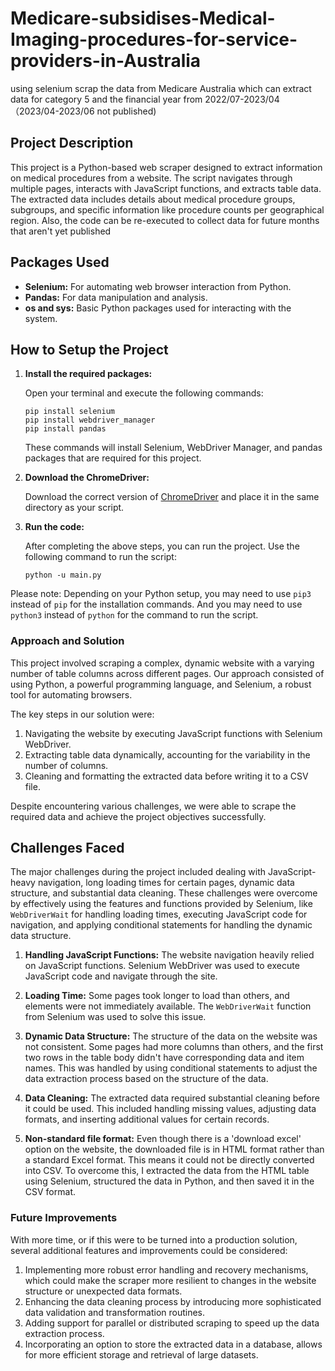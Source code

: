# Medicare-subsidises-Medical-Imaging-procedures-for-service-providers-in-Australia
using selenium scrap the data from Medicare Australia which can extract data for category 5 and the financial year from 2022/07-2023/04（2023/04-2023/06 not published)

## Project Description

This project is a Python-based web scraper designed to extract information on medical procedures from a website. The script navigates through multiple pages, interacts with JavaScript functions, and extracts table data. The extracted data includes details about medical procedure groups, subgroups, and specific information like procedure counts per geographical region. Also, the code can be re-executed to collect data for future months that aren't yet published

## Packages Used 

- **Selenium:** For automating web browser interaction from Python.
- **Pandas:** For data manipulation and analysis.
- **os and sys:** Basic Python packages used for interacting with the system.

## How to Setup the Project

1. **Install the required packages:**

    Open your terminal and execute the following commands:

    ```shell
    pip install selenium
    pip install webdriver_manager
    pip install pandas
    ```

    These commands will install Selenium, WebDriver Manager, and pandas packages that are required for this project.
   
2. **Download the ChromeDriver:**

    Download the correct version of [ChromeDriver](https://sites.google.com/chromium.org/driver/downloads) and place it in the same directory as your script.

3. **Run the code:**

    After completing the above steps, you can run the project. Use the following command to run the script:

    ```shell
    python -u main.py
    ```

Please note: Depending on your Python setup, you may need to use `pip3` instead of `pip` for the installation commands. And you may need to use `python3` instead of `python` for the command to run the script.




### Approach and Solution

This project involved scraping a complex, dynamic website with a varying number of table columns across different pages. Our approach consisted of using Python, a powerful programming language, and Selenium, a robust tool for automating browsers. 

The key steps in our solution were:

1. Navigating the website by executing JavaScript functions with Selenium WebDriver.
2. Extracting table data dynamically, accounting for the variability in the number of columns.
3. Cleaning and formatting the extracted data before writing it to a CSV file.

Despite encountering various challenges, we were able to scrape the required data and achieve the project objectives successfully.

## Challenges Faced

The major challenges during the project included dealing with JavaScript-heavy navigation, long loading times for certain pages, dynamic data structure, and substantial data cleaning. These challenges were overcome by effectively using the features and functions provided by Selenium, like `WebDriverWait` for handling loading times, executing JavaScript code for navigation, and applying conditional statements for handling the dynamic data structure.

1. **Handling JavaScript Functions:** The website navigation heavily relied on JavaScript functions. Selenium WebDriver was used to execute JavaScript code and navigate through the site.

2. **Loading Time:** Some pages took longer to load than others, and elements were not immediately available. The `WebDriverWait` function from Selenium was used to solve this issue.

3. **Dynamic Data Structure:** The structure of the data on the website was not consistent. Some pages had more columns than others, and the first two rows in the table body didn't have corresponding data and item names. This was handled by using conditional statements to adjust the data extraction process based on the structure of the data.

4. **Data Cleaning:** The extracted data required substantial cleaning before it could be used. This included handling missing values, adjusting data formats, and inserting additional values for certain records.
5. **Non-standard file format:** Even though there is a 'download excel' option on the website, the downloaded file is in HTML format rather than a standard Excel format. This means it could not be directly converted into CSV. To overcome this, I extracted the data from the HTML table using Selenium, structured the data in Python, and then saved it in the CSV format.

### Future Improvements

With more time, or if this were to be turned into a production solution, several additional features and improvements could be considered:

1. Implementing more robust error handling and recovery mechanisms, which could make the scraper more resilient to changes in the website structure or unexpected data formats.
2. Enhancing the data cleaning process by introducing more sophisticated data validation and transformation routines.
3. Adding support for parallel or distributed scraping to speed up the data extraction process.
4. Incorporating an option to store the extracted data in a database, allows for more efficient storage and retrieval of large datasets.
